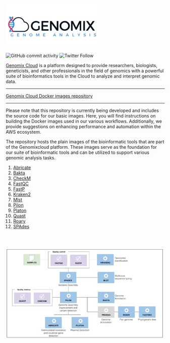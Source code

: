 [![name](assets/genomixlogo.png)](https://genomixcloud.com/)

![GitHub commit activity](https://img.shields.io/github/commit-activity/m/ldipotetjob/genomixcloud.bioinformatic?style=flat-square) ![Twitter Follow](https://img.shields.io/twitter/follow/genomixcloud?style=social)

[Genomix Cloud](https://genomixcloud.com/) is a  platform designed to provide researchers, biologists, geneticists, and other professionals in the field of genomics with a powerful suite of bioinformatics tools in the Cloud to analyze and interpret genomic data. 

---

[Genomix Cloud Docker images repository](https://hub.docker.com/u/genomixcloud) 

---

Please note that this repository is currently being developed and includes the source code for our basic images. Here, you will find instructions on building the Docker images used in our various workflows. Additionally, we provide suggestions on enhancing performance and automation within the AWS ecosystem.

The repository hosts the plain images of the bioinformatic tools that are part of the Genomixcloud platform. These images serve as the foundation for our suite of bioinformatic tools and can be utilized to support various genomic analysis tasks.

1. [Abricate](https://github.com/ldipotetjob/genomixcloud.bioinformatic/tree/main/abricate)
2. [Bakta](https://github.com/ldipotetjob/genomixcloud.bioinformatic/tree/main/bakta)
3. [CheckM](https://github.com/ldipotetjob/genomixcloud.bioinformatic/tree/main/checkm)
4. [FastQC](https://github.com/ldipotetjob/genomixcloud.bioinformatic/tree/main/fastqc)
5. [FastP](https://github.com/ldipotetjob/genomixcloud.bioinformatic/tree/main/fastp)
6. [Kraken2](https://github.com/ldipotetjob/genomixcloud.bioinformatic/tree/main/kraken2)
7. [Mlst](https://github.com/ldipotetjob/genomixcloud.bioinformatic/tree/main/mlst)
8. [Pilon](https://github.com/ldipotetjob/genomixcloud.bioinformatic/tree/main/pilon)
9. [Platon](https://github.com/ldipotetjob/genomixcloud.bioinformatic/tree/main/platon)
10. [Quast](https://github.com/ldipotetjob/genomixcloud.bioinformatic/tree/main/quast)
11. [Roary](https://github.com/ldipotetjob/genomixcloud.bioinformatic/tree/main/roary)
12. [SPAdes](https://github.com/ldipotetjob/genomixcloud.bioinformatic/tree/main/spades)

<br></br>

![Alt text](assets/microbial_genome_pipeline.jpg 'Microbial Genome Pipeline')
